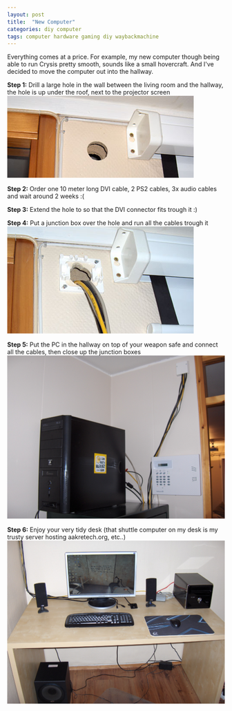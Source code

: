 ```yaml
---
layout: post
title:  "New Computer"
categories: diy computer
tags: computer hardware gaming diy waybackmachine
---
```


Everything comes at a price. For example, my new computer though being able to run Crysis pretty smooth, sounds like a small hovercraft. And I've decided to move the computer out into the hallway.

**Step 1:** Drill a large hole in the wall between the living room and the hallway, the hole is up under the roof, next to the projector screen
![hole in wall for cables](images/2017-computer-holeinwall1.jpg)

**Step 2:** Order one 10 meter long DVI cable, 2 PS2 cables, 3x audio cables and wait around 2 weeks :(

**Step 3:** Extend the hole to so that the DVI connector fits trough it :)

**Step 4:** Put a junction box over the hole and run all the cables trough it
![cables through hole in wall](images/2017-computer-cablestroughwall.jpg)

**Step 5:** Put the PC in the hallway on top of your weapon safe and connect all the cables, then close up the junction boxes
![computer in hallway](images/2007-computer-hallway.jpg)

**Step 6:** Enjoy your very tidy desk (that shuttle computer on my desk is my trusty server hosting aakretech.org, etc..)
![computer setup](images/2007-computer-setup.jpg)

